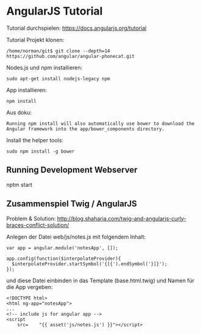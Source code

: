 # AngularJS Tutorial


Tutorial durchspielen: https://docs.angularjs.org/tutorial


Tutorial Projekt klonen:

```
/home/norman/git$ git clone --depth=14 https://github.com/angular/angular-phonecat.git
```

Nodes.js und npm installieren:

```
sudo apt-get install nodejs-legacy npm
```

App installieren:

```
npm install
```
Aus doku:

```
Running npm install will also automatically use bower to download the Angular framework into the app/bower_components directory.
```

Install the helper tools: 

```
sudo npm install -g bower
```

## Running Development Webserver

nptm start


## Zusammenspiel Twig / AngularJS

Problem & Solution: http://blog.shaharia.com/twig-and-angularjs-curly-braces-conflict-solution/

Anlegen der Datei web/js/notes.js mit folgendem Inhalt: 

```
var app = angular.module('notesApp', []);

app.config(function($interpolateProvider){
  $interpolateProvider.startSymbol('{[{').endSymbol('}]}');
});
```

und diese Datei einbinden in das Template (base.html.twig) und Namen für die App vergeben:  

```
<!DOCTYPE html>
<html ng-app="notesApp">
...
<!-- include js for angular app -->
<script 
	src=	"{{ asset('js/notes.js') }}"></script>
```


